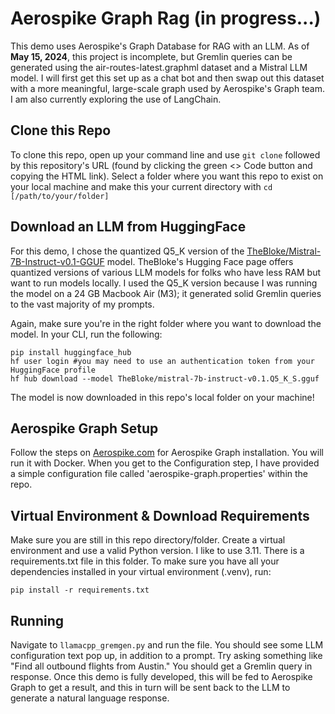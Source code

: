 # Aerospike Graph Rag (in progress...)
This demo uses Aerospike's Graph Database for RAG with an LLM. 
As of **May 15, 2024**, this project is incomplete, but Gremlin queries can be generated using the air-routes-latest.graphml dataset and a Mistral LLM model. I will first get this set up as a chat bot and then swap out this dataset with a more meaningful, large-scale graph used by Aerospike's Graph team. I am also currently exploring the use of LangChain.

## Clone this Repo
To clone this repo, open up your command line and use `git clone` followed by this repository's URL (found by clicking the green <> Code button and copying the HTML link). Select a folder where you want this repo to exist on your local machine and make this your current directory with `cd [/path/to/your/folder]`

## Download an LLM from HuggingFace
For this demo, I chose the quantized Q5_K version of the [TheBloke/Mistral-7B-Instruct-v0.1-GGUF](https://huggingface.co/TheBloke/Mistral-7B-Instruct-v0.1-GGUF) model. TheBloke's Hugging Face page offers quantized versions of various LLM models for folks who have less RAM but want to run models locally. I used the Q5_K version because I was running the model on a 24 GB Macbook Air (M3); it generated solid Gremlin queries to the vast majority of my prompts.

Again, make sure you're in the right folder where you want to download the model. 
In your CLI, run the following: 
```
pip install huggingface_hub
hf user login #you may need to use an authentication token from your HuggingFace profile
hf hub download --model TheBloke/mistral-7b-instruct-v0.1.Q5_K_S.gguf
```
The model is now downloaded in this repo's local folder on your machine!

## Aerospike Graph Setup 
Follow the steps on [Aerospike.com](https://aerospike.com/docs/graph/getting-started/installation) for Aerospike Graph installation. You will run it with Docker. When you get to the Configuration step, I have provided a simple configuration file called 'aerospike-graph.properties' within the repo. 

## Virtual Environment & Download Requirements
Make sure you are still in this repo directory/folder. Create a virtual environment and use a valid Python version. 
I like to use 3.11. There is a requirements.txt file in this folder. To make sure you have all your dependencies installed in your virtual environment (.venv), run:
```
pip install -r requirements.txt

```

## Running
Navigate to `llamacpp_gremgen.py` and run the file. You should see some LLM configuration text pop up, in addition to a prompt. Try asking something like "Find all outbound flights from Austin." You should get a Gremlin query in response. Once this demo is fully developed, this will be fed to Aerospike Graph to get a result, and this in turn will be sent back to the LLM to generate a natural language response.









